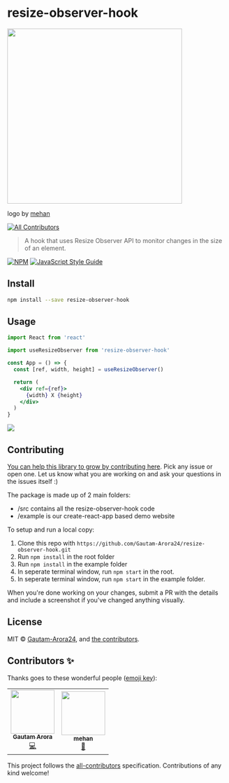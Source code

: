 # resize-observer-hook
<img src="https://user-images.githubusercontent.com/74927578/132028559-afdb6cd7-dc32-4d44-a91e-bf129f985b07.gif" height="400px"></img>

logo by [mehan](https://github.com/mehanalavimajd)
<!-- ALL-CONTRIBUTORS-BADGE:START - Do not remove or modify this section -->
[![All Contributors](https://img.shields.io/badge/all_contributors-2-orange.svg?style=flat-square)](#contributors-)
<!-- ALL-CONTRIBUTORS-BADGE:END -->

> A hook that uses Resize Observer API to monitor changes in the size of an element.

[![NPM](https://img.shields.io/npm/v/resize-observer-hook.svg)](https://www.npmjs.com/package/resize-observer-hook) [![JavaScript Style Guide](https://img.shields.io/badge/code_style-standard-brightgreen.svg)](https://standardjs.com)

## Install

```bash
npm install --save resize-observer-hook
```

## Usage

```jsx
import React from 'react'

import useResizeObserver from 'resize-observer-hook'

const App = () => {
  const [ref, width, height] = useResizeObserver()

  return (
    <div ref={ref}>
      {width} X {height}
    </div>
  )
}
```

<img src='./media/example.gif'></img>

## Contributing

[You can help this library to grow by contributing here](https://github.com/Gautam-Arora24/resize-observer-hook/issues). Pick any issue or open one. Let us know what you are working on and ask your questions in the issues itself :)

The package is made up of 2 main folders:

- /src contains all the resize-observer-hook code
- /example is our create-react-app based demo website

To setup and run a local copy:

1.  Clone this repo with `https://github.com/Gautam-Arora24/resize-observer-hook.git`
2.  Run `npm install` in the root folder
3.  Run `npm install` in the example folder
4.  In seperate terminal window, run `npm start` in the root.
5.  In seperate terminal window, run `npm start` in the example folder.

When you're done working on your changes, submit a PR with the details and include a screenshot if you've changed anything visually.

## License

MIT © [Gautam-Arora24](https://github.com/Gautam-Arora24), and [the contributors](https://github.com/Gautam-Arora24/resize-observer-hook/graphs/contributors).

## Contributors ✨

Thanks goes to these wonderful people ([emoji key](https://allcontributors.org/docs/en/emoji-key)):

<!-- ALL-CONTRIBUTORS-LIST:START - Do not remove or modify this section -->
<!-- prettier-ignore-start -->
<!-- markdownlint-disable -->
<table>
  <tr>
    <td align="center"><a href="https://www.youtube.com/channel/UCEGSSc70uT-SFH-7EdbzT2w"><img src="https://avatars.githubusercontent.com/u/53913514?v=4?s=100" width="100px;" alt=""/><br /><sub><b>Gautam Arora</b></sub></a><br /><a href="https://github.com/Gautam-Arora24/resize-observer-hook/commits?author=Gautam-Arora24" title="Code">💻</a></td>
    <td align="center"><a href="https://github.com/mehanalavimajd"><img src="https://avatars.githubusercontent.com/u/74927578?v=4?s=100" width="100px;" alt=""/><br /><sub><b>mehan</b></sub></a><br /><a href="#design-mehanalavimajd" title="Design">🎨</a></td>
  </tr>
</table>

<!-- markdownlint-restore -->
<!-- prettier-ignore-end -->

<!-- ALL-CONTRIBUTORS-LIST:END -->

This project follows the [all-contributors](https://github.com/all-contributors/all-contributors) specification. Contributions of any kind welcome!
